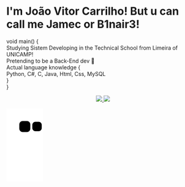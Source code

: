 # I'm João Vitor Carrilho! But u can call me Jamec or B1nair3!
void main() {<br>
	Studying Sistem Developing in the Technical School from Limeira of UNICAMP! <br>
  Pretending to be a Back-End dev 🧐 <br>
  Actual language knowledge { <br>
    Python, C#, C, Java, Html, Css, MySQL <br>
  } <br>
} <br>
  
<div align="center">
  <a href="https://github.com/B1nair3">
  <img height="180em" src="https://github-readme-stats.vercel.app/api?username=B1nair3&show_icons=true&theme=dark&include_all_commits=true&count_private=true"/>
  <img height="180em" src="https://github-readme-stats.vercel.app/api/top-langs/?username=B1nair3&layout=compact&langs_count=7&theme=dark"/>
</div>
  
  
  
   ![Snake animation](https://github.com/B1nair3/B1nair3/blob/output/github-contribution-grid-snake.svg)
